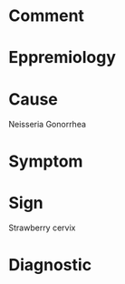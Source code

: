 # Comment

# Eppremiology

# Cause

Neisseria Gonorrhea

# Symptom

# Sign

Strawberry cervix

# Diagnostic
